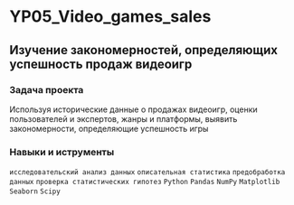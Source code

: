# YP05_Video_games_sales
## Изучение закономерностей, определяющих успешность продаж видеоигр
### Задача проекта
Используя исторические данные о продажах видеоигр, оценки пользователей и экспертов, жанры и платформы, выявить закономерности, определяющие успешность игры
### Навыки и иструменты
`исследовательский анализ данных` `описательная статистика` `предобработка данных` `проверка статистических гипотез` `Python` `Pandas` `NumPy` `Matplotlib` `Seaborn` `Scipy`
